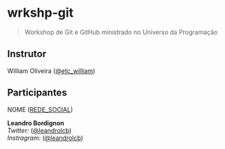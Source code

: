 # wrkshp-git

> Workshop de Git e GitHub ministrado no Universo da Programação

## Instrutor

William Oliveira ([@etc_william](https://twitter.com/etc_william))

## Participantes

NOME ([REDE_SOCIAL](LINK))

<strong>Leandro Bordignon</strong> <br>
<em>Twitter:</em> ([@leandrolcb](https://twitter.com/leandrolcb)) <br>
<em>Instragram:</em> ([@leandrolcb](https://instagram.com/leandrolcb/))
